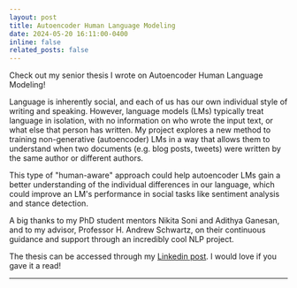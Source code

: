 ```yaml
---
layout: post
title: Autoencoder Human Language Modeling
date: 2024-05-20 16:11:00-0400
inline: false
related_posts: false
---
```


Check out my senior thesis I wrote on Autoencoder Human Language Modeling!

Language is inherently social, and each of us has our own individual style of writing and speaking. However, language models (LMs) typically treat language in isolation, with no information on who wrote the input text, or what else that person has written. My project explores a new method to training non-generative (autoencoder) LMs in a way that allows them to understand when two documents (e.g. blog posts, tweets) were written by the same author or different authors.

This type of "human-aware" approach could help autoencoder LMs gain a better understanding of the individual differences in our language, which could improve an LM's performance in social tasks like sentiment analysis and stance detection.

A big thanks to my PhD student mentors Nikita Soni and Adithya Ganesan, and to my advisor, Professor H. Andrew Schwartz, on their continuous guidance and support through an incredibly cool NLP project.

The thesis can be accessed through my <a href="https://www.linkedin.com/posts/shailen-smith_autoencoder-human-language-modeling-activity-7196613851268685825-c45A?utm_source=share&utm_medium=member_desktop">Linkedin post</a>. I would love if you gave it a read!

---

